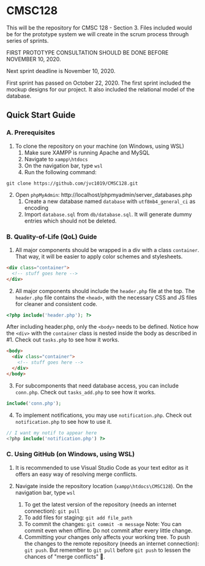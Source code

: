 # CMSC128

This will be the repository for CMSC 128 - Section 3.
Files included would be for the prototype system we will
create in the scrum process through series of sprints.

FIRST PROTOTYPE CONSULTATION SHOULD BE DONE BEFORE NOVEMBER 10, 2020.

Next sprint deadline is November 10, 2020.

First sprint has passed on October 22, 2020.
The first sprint included the mockup designs for our project.
It also included the relational model of the database.

## Quick Start Guide

### A. Prerequisites

1. To clone the repository on your machine (on Windows, using WSL)
   1. Make sure XAMPP is running Apache and MySQL
   2. Navigate to `xampp\htdocs`
   3. On the navigation bar, type `wsl`
   4. Run the following command:

```
git clone https://github.com/jvc1019/CMSC128.git
```

2. Open `phpMyAdmin`: http://localhost/phpmyadmin/server_databases.php
   1. Create a new database named `database` with `utf8mb4_general_ci` as encoding
   2. Import `database.sql` from `db/database.sql`. It will generate dummy entries which should not be deleted.

### B. Quality-of-Life (QoL) Guide

1. All major components should be wrapped in a div with a class `container`. That way, it will be easier to apply color schemes and stylesheets.

```html
<div class="container">
  <!-- stuff goes here -->
</div>
```

2. All major components should include the `header.php` file at the top. The `header.php` file contains the `<head>`, with the necessary CSS and JS files for cleaner and consistent code.

```php
<?php include('header.php'); ?>
```

After including header.php, only the `<body>` needs to be defined. Notice how the `<div>` with the `container` class is nested inside the body as described in #1. Check out `tasks.php` to see how it works.

```html
<body>
  <div class="container">
    <!-- stuff goes here -->
  </div>
</body>
```

3. For subcomponents that need database access, you can include `conn.php`. Check out `tasks_add.php` to see how it works.

```php
include('conn.php');
```

4. To implement notifications, you may use `notification.php`. Check out `notification.php` to see how to use it.

```php
// I want my notif to appear here
<?php include('notification.php') ?>
```

### C. Using GitHub (on Windows, using WSL)

1.  It is recommended to use Visual Studio Code as your text editor as it offers an easy way of resolving merge conflicts.

2.  Navigate inside the repository location (`xampp\htdocs\CMSC128`). On the navigation bar, type `wsl`
    1. To get the latest version of the repository (needs an internet connection): `git pull`
    2. To add files for staging: `git add file_path`
    3. To commit the changes: `git commit -m message` Note: You can commit even when offline. Do not commit after every little change.
    4. Committing your changes only affects your working tree. To push the changes to the remote repository (needs an internet connection): `git push`. But remember to `git pull` before `git push` to lessen the chances of "merge conflicts" 🙈.
